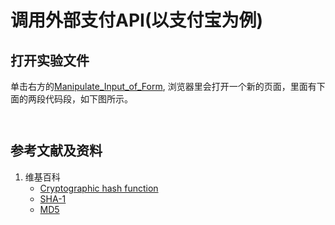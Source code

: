 # 调用外部支付API(以支付宝为例)

## 打开实验文件

单击右方的[Manipulate_Input_of_Form](https://codepen.io/quanbinn/pen/jOWWjwe), 浏览器里会打开一个新的页面，里面有下面的两段代码段，如下图所示。

```html
```

```javascript
```

## 参考文献及资料

1. 维基百科
	- [Cryptographic hash function](https://en.wikipedia.org/wiki/Cryptographic_hash_function)
	- [SHA-1](https://en.wikipedia.org/wiki/SHA-1)
	- [MD5](https://en.wikipedia.org/wiki/MD5)



